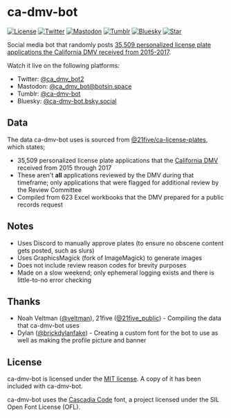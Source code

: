 # ca-dmv-bot

[![License](https://img.shields.io/github/license/rjindael/ca-dmv-bot)](https://github.com/rjindael/ca-dmv-bot/blob/trunk/LICENSE.md)
[![Twitter](https://img.shields.io/twitter/follow/ca_dmv_bot2?style=social)](https://twitter.com/ca_dmv_bot2)
[![Mastodon](https://img.shields.io/mastodon/follow/109343781423154931?domain=https%3A%2F%2Fbotsin.space&style=social)](https://botsin.space/@ca_dmv_bot)
[![Tumblr](https://img.shields.io/twitter/follow/ca-dmv-bot?logo=tumblr&style=social)](https://www.tumblr.com/ca-dmv-bot)
[![Bluesky](https://img.shields.io/twitter/follow/ca-dmv-bot.bsky.social?logo=bluesky&style=social)](https://bsky.app/profile/ca-dmv-bot.bsky.social)
[![Star](https://img.shields.io/github/stars/rjindael/ca-dmv-bot?style=social)](https://github.com/rjindael/ca-dmv-bot/stargazers)

Social media bot that randomly posts [35,509 personalized license plate applications the California DMV received from 2015-2017](https://github.com/21five/ca-license-plates).

Watch it live on the following platforms:

- Twitter: [@ca_dmv_bot2](https://twitter.com/ca_dmv_bot2)
- Mastodon: [@ca_dmv_bot@botsin.space](https://botsin.space/@ca_dmv_bot)
- Tumblr: [@ca-dmv-bot](https://www.tumblr.com/ca-dmv-bot)
- Bluesky: [@ca-dmv-bot.bsky.social](https://bsky.app/profile/ca-dmv-bot.bsky.social)

## Data

The data ca-dmv-bot uses is sourced from [@21five/ca-license-plates](https://github.com/21five/ca-license-plates), which states;

- 35,509 personalized license plate applications that the [California DMV](https://dmv.ca.gov) received from 2015 through 2017
- These aren't **all** applications reviewed by the DMV during that timeframe; only applications that were flagged for additional review by the Review Committee
- Compiled from 623 Excel workbooks that the DMV prepared for a public records request

## Notes

- Uses Discord to manually approve plates (to ensure no obscene content gets posted, such as slurs)
- Uses GraphicsMagick (fork of ImageMagick) to generate images
- Does not include review reason codes for brevity purposes
- Made on a slow weekend; only ephemeral logging exists and there is little-to-no error checking

## Thanks

- Noah Veltman ([@veltman](https://github.com/veltman)), 21five ([@21five_public](https://twitter.com/21five_public)) - Compiling the data that ca-dmv-bot uses
- Dylan ([@brickdylanfake](https://twitter.com/brickdylanfake)) - Creating a custom font for the bot to use as well as making the profile picture and banner

## License

ca-dmv-bot is licensed under the [MIT license](https://github.com/rjindael/ca-dmv-bot/blob/trunk/LICENSE.md). A copy of it has been included with ca-dmv-bot.

ca-dmv-bot uses the [Cascadia Code](https://github.com/microsoft/cascadia-code) font, a project licensed under the SIL Open Font License (OFL).
